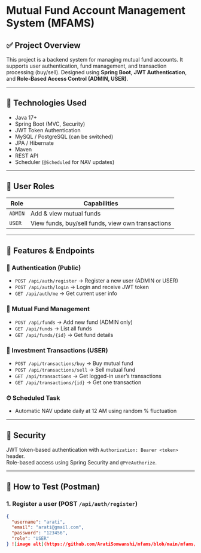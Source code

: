 # Mutual Fund Account Management System (MFAMS)

## ✅ Project Overview

This project is a backend system for managing mutual fund accounts. It supports user authentication, fund management, and transaction processing (buy/sell). Designed using **Spring Boot**, **JWT Authentication**, and **Role-Based Access Control (ADMIN, USER)**.

---

## 🚀 Technologies Used

- Java 17+
- Spring Boot (MVC, Security)
- JWT Token Authentication
- MySQL / PostgreSQL (can be switched)
- JPA / Hibernate
- Maven
- REST API
- Scheduler (`@Scheduled` for NAV updates)

---

## 👥 User Roles

| Role | Capabilities |
|------|--------------|
| `ADMIN` | Add & view mutual funds |
| `USER`  | View funds, buy/sell funds, view own transactions |

---

## 📁 Features & Endpoints

### 🔐 Authentication (Public)
- `POST /api/auth/register` → Register a new user (ADMIN or USER)
- `POST /api/auth/login` → Login and receive JWT token
- `GET /api/auth/me` → Get current user info

### 💼 Mutual Fund Management
- `POST /api/funds` → Add new fund (ADMIN only)
- `GET /api/funds` → List all funds
- `GET /api/funds/{id}` → Get fund details

### 💸 Investment Transactions (USER)
- `POST /api/transactions/buy` → Buy mutual fund
- `POST /api/transactions/sell` → Sell mutual fund
- `GET /api/transactions` → Get logged-in user’s transactions
- `GET /api/transactions/{id}` → Get one transaction

### ⏱ Scheduled Task
- Automatic NAV update daily at 12 AM using random % fluctuation

---

## 🔐 Security

JWT token-based authentication with `Authorization: Bearer <token>` header.  
Role-based access using Spring Security and `@PreAuthorize`.

---

## 🧪 How to Test (Postman)

### 1. Register a user (POST `/api/auth/register`)
```json
{
  "username": "arati",
  "email": "arati@gmail.com",
  "password": "123456",
  "role": "USER"
} ![image alt](https://github.com/AratiSomwanshi/mfams/blob/main/mfams/image/1_Registration_Admin.png)

